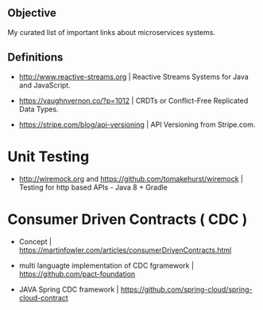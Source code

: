 ## Objective

My curated list of important links about microservices systems.

## Definitions
 - http://www.reactive-streams.org | Reactive Streams Systems for Java and JavaScript.

 - https://vaughnvernon.co/?p=1012 | CRDTs or Conflict-Free Replicated Data Types.

 - https://stripe.com/blog/api-versioning | API Versioning from Stripe.com.
 
 # Unit Testing
 
  - http://wiremock.org and https://github.com/tomakehurst/wiremock | Testing for http based APIs - Java 8 + Gradle 

 
 # Consumer Driven Contracts ( CDC )
 
 - Concept | https://martinfowler.com/articles/consumerDrivenContracts.html
 
 - multi languagte implementation of CDC fgramework | https://github.com/pact-foundation
 
- JAVA Spring CDC framework | https://github.com/spring-cloud/spring-cloud-contract


